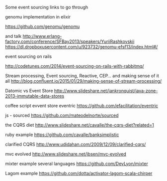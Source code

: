 ---
---

Some event sourcing links to go through

genomu implementation in elixir

https://github.com/genomu/genomu

and talk
http://www.erlang-factory.com/conference/SFBay2013/speakers/YuriiRashkovskii
https://dl.dropboxusercontent.com/u/923732/genomu-efsf13/index.html#/


event sourcing on rails

http://codetunes.com/2014/event-sourcing-on-rails-with-rabbitmq/


Stream processing, Event sourcing, Reactive, CEP… and making sense of it all
http://blog.confluent.io/2015/01/29/making-sense-of-stream-processing/

Datomic vs Event Store
http://www.slideshare.net/jankronquist/java-zone-2013-immutable-data-stores

coffee script evvent store eventric
https://github.com/efacilitation/eventric

js - sourced
https://github.com/mateodelnorte/sourced

the CQRS diet
http://www.slideshare.net/cavalle/the-cqrs-diet?related=1

ruby example
https://github.com/cavalle/banksimplistic

clarified CQRS
http://www.udidahan.com/2009/12/09/clarified-cqrs/

mvc evolved
http://www.slideshare.net/jbsen/mvc-evolved

mixter example several languages
https://github.com/DevLyon/mixter

Lagom example https://github.com/dotta/activator-lagom-scala-chirper
